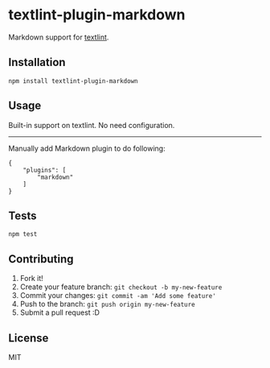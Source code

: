 # textlint-plugin-markdown

Markdown support for [textlint](https://github.com/textlint/textlint "textlint").

## Installation

    npm install textlint-plugin-markdown

## Usage

Built-in support on textlint.
No need configuration.

------

Manually add Markdown plugin to do following:

```
{
    "plugins": [
        "markdown"
    ]
}
```

## Tests

    npm test

## Contributing

1. Fork it!
2. Create your feature branch: `git checkout -b my-new-feature`
3. Commit your changes: `git commit -am 'Add some feature'`
4. Push to the branch: `git push origin my-new-feature`
5. Submit a pull request :D

## License

MIT
